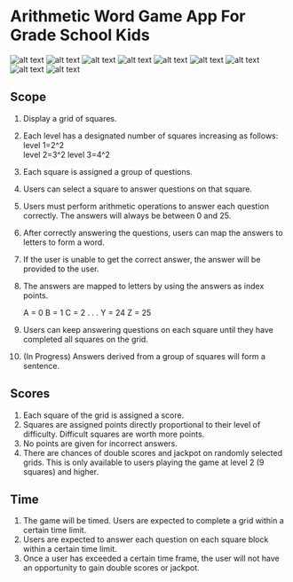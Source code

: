 # Arithmetic Word Game App For Grade School Kids

![alt text](gameScreens/LandingPage.png)
![alt text](gameScreens/LevelsPage.png)
![alt text](gameScreens/level_1_sample_grid.png)
![alt text](gameScreens/level_2_sample_grid.png)
![alt text](gameScreens/level_3_sample_grid.png)
![alt text](gameScreens/working_screen.png)
![alt text](gameScreens/enter_word.png)
![alt text](gameScreens/done_screen.png)
![alt text](gameScreens/level2_4grids_completed.png)

## Scope

1. Display a grid of squares.
2. Each level has a designated number of squares increasing as follows:
    level 1=2^2  
    level 2=3^2
    level 3=4^2
3. Each square is assigned a group of questions.
4. Users can select a square to answer questions on that square.
5. Users must perform arithmetic operations to answer each question correctly. The answers will always be between 0 and 25.
6. After correctly answering the questions, users can map the answers to letters to form a word.
7. If the user is unable to get the correct answer, the answer will be provided to the user.
8. The answers are mapped to letters by using the answers as index points.

    A = 0
    B = 1
    C = 2
    .
    .
    .
    Y = 24
    Z = 25

9. Users can keep answering questions on each square until they have completed all squares on the grid.
10. (In Progress) Answers derived from a group of squares will form a sentence.

## Scores

1. Each square of the grid is assigned a score.
2. Squares are assigned points directly proportional to their level of difficulty. Difficult squares are worth more points.
3. No points are given for incorrect answers.
4. There are chances of double scores and jackpot on randomly selected grids. This is only available to users playing the game at            level 2 (9 squares) and higher.

## Time

1. The game will be timed. Users are expected to complete a grid within a certain time limit.
2. Users are expected to answer each question on each square block within a certain time limit.
3. Once a user has exceeded a certain time frame, the user will not have an opportunity to gain double scores or jackpot.